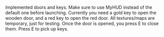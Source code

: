 Implemented doors and keys.
Make sure to use MyHUD instead of the default one before launching.
Currently you need a gold key to open the wooden door, and a red key to open the red door. All textures/maps are temporary, just for testing.
Once the door is opened, you press E to close them.
Press E to pick up keys.